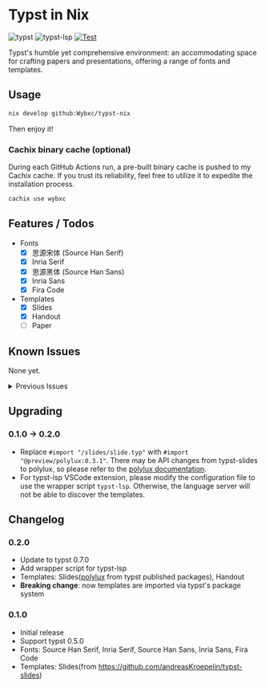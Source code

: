 # Typst in Nix

![typst](https://img.shields.io/badge/typst-0.7.0-orange)
![typst-lsp](https://img.shields.io/badge/typst--lsp-0.9.5-orange)
[![Test](https://github.com/Wybxc/typst-nix/actions/workflows/test.yml/badge.svg)](https://github.com/Wybxc/typst-nix/actions/workflows/test.yml)

Typst's humble yet comprehensive environment: an accommodating space for crafting papers and presentations, offering a range of fonts and templates.

## Usage

```sh
nix develop github:Wybxc/typst-nix
```

Then enjoy it!

### Cachix binary cache (optional)

During each GitHub Actions run, a pre-built binary cache is pushed to my Cachix cache. If you trust its reliability, feel free to utilize it to expedite the installation process.

```sh
cachix use wybxc
```

## Features / Todos

- Fonts
  - [x] 思源宋体 (Source Han Serif)
  - [x] Inria Serif
  - [x] 思源黑体 (Source Han Sans)
  - [x] Inria Sans
  - [x] Fira Code
- Templates
  - [x] Slides
  - [x] Handout
  - [ ] Paper

## Known Issues

None yet.

<details>
<summary>Previous Issues</summary>

The following issues used to exist in the previous version of this repository. They have been fixed in 0.2.0.

- Currently, Typst does not have support for adding multiple font paths through environment variables (refer to [typst/typst#100](https://github.com/typst/typst/issues/100)). As a workaround, I have created a wrapper script that adds the font path to the command line arguments. Although this solution is not ideal, it does the job.

- Typst-lsp does not function properly with `TYPST_ROOT`. This issue is documented in [nvarner/typst-lsp#98](https://github.com/nvarner/typst-lsp/issues/98) and [nvarner/typst-lsp#120](https://github.com/nvarner/typst-lsp/issues/120). As a result, the language server fails to discover the templates, leading to the unavailability of the completion feature.

</details>

## Upgrading

### 0.1.0 -> 0.2.0

* Replace `#import "/slides/slide.typ"` with `#import "@preview/polylux:0.3.1"`. There may be API changes from typst-slides to polylux, so please refer to the [polylux documentation](https://andreaskroepelin.github.io/polylux/book/polylux.html).
* For typst-lsp VSCode extension, please modify the configuration file to use the wrapper script `typst-lsp`. Otherwise, the language server will not be able to discover the templates.

## Changelog

### 0.2.0

* Update to typst 0.7.0
* Add wrapper script for typst-lsp
* Templates: Slides([polylux](https://github.com/andreasKroepelin/polylux) from typst published packages), Handout
* **Breaking change**: now templates are imported via typst's package system

### 0.1.0

* Initial release
* Support typst 0.5.0
* Fonts: Source Han Serif, Inria Serif, Source Han Sans, Inria Sans, Fira Code
* Templates: Slides(from https://github.com/andreasKroepelin/typst-slides)
